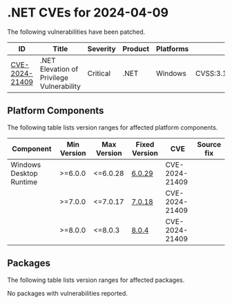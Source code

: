 # .NET CVEs for 2024-04-09

The following vulnerabilities have been patched.

| ID                               | Title                                     | Severity | Product | Platforms | CVSS                                                       |
| -------------------------------- | ----------------------------------------- | -------- | ------- | --------- | ---------------------------------------------------------- |
| [CVE-2024-21409][CVE-2024-21409] | .NET Elevation of Privilege Vulnerability | Critical | .NET    | Windows   | CVSS:3.1/AV:L/AC:L/PR:L/UI:R/S:U/C:H/I:H/A:H/E:U/RL:O/RC:C |


## Platform Components

The following table lists version ranges for affected platform components.

| Component | Min Version | Max Version | Fixed Version                                                                         | CVE            | Source fix |
| --------- | ----------- | ----------- | ------------------------------------------------------------------------------------- | -------------- | ---------- |
| Windows Desktop Runtime | >=6.0.0 | <=6.0.28 | [6.0.29](https://github.com/dotnet/core/blob/main/release-notes/6.0/6.0.29/6.0.29.md) | CVE-2024-21409 |     |
|           | >=7.0.0     | <=7.0.17    | [7.0.18](https://github.com/dotnet/core/blob/main/release-notes/7.0/7.0.18/7.0.18.md) | CVE-2024-21409 |            |
|           | >=8.0.0     | <=8.0.3     | [8.0.4](https://github.com/dotnet/core/blob/main/release-notes/8.0/8.0.4/8.0.4.md)    | CVE-2024-21409 |            |


## Packages

The following table lists version ranges for affected packages.

No packages with vulnerabilities reported.


[CVE-2024-21409]: https://github.com/dotnet/announcements/issues/303
